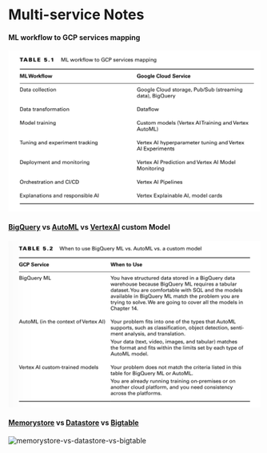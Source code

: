 # Multi-service Notes

#### ML workflow to GCP services mapping
![](attachments/ml-workflow-to-service-mapping.png)


#### [BigQuery](services/bigqueryml) vs [AutoML](AutoML) vs [VertexAI](services/vertex-ai) custom Model
![](attachments/bigquery-vs-autoML-vs-vertexai.png)

#### [Memorystore](memorystore.md) vs [Datastore](datastore.md) vs [Bigtable](bigtable.md)
![memorystore-vs-datastore-vs-bigtable](memorystore-vs-datastore-vs-bigtable.png)